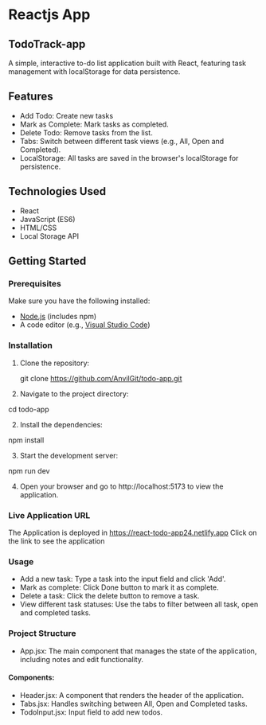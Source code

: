# Reactjs App
## TodoTrack-app

A simple, interactive to-do list application built with React, featuring task management with localStorage for data persistence.

## Features

- Add Todo: Create new tasks
- Mark as Complete: Mark tasks as completed.
- Delete Todo: Remove tasks from the list.
- Tabs: Switch between different task views (e.g., All, Open and Completed).
- LocalStorage: All tasks are saved in the browser's localStorage for persistence.

## Technologies Used

- React
- JavaScript (ES6)
- HTML/CSS
- Local Storage API

## Getting Started

### Prerequisites

Make sure you have the following installed:

- [Node.js](https://nodejs.org/) (includes npm)
- A code editor (e.g., [Visual Studio Code](https://code.visualstudio.com/))

### Installation

1. Clone the repository:


   git clone https://github.com/AnvilGit/todo-app.git

1. Navigate to the project directory:

cd todo-app



2. Install the dependencies:

npm install



3. Start the development server:


npm run dev



4. Open your browser and go to http://localhost:5173 to view the application.

### Live Application URL

The Application is deployed in https://react-todo-app24.netlify.app
Click on the link to see the application

### Usage
- Add a new task: Type a task into the input field and click 'Add'.
- Mark as complete: Click Done button to mark it as complete.
- Delete a task: Click the delete button to remove a task.
- View different task statuses: Use the tabs to filter between all task, open and completed tasks.


### Project Structure
- App.jsx: The main component that manages the state of the application, including notes and edit functionality.
#### Components:
- Header.jsx: A component that renders the header of the application.
- Tabs.jsx: Handles switching between All, Open and Completed tasks.
- TodoInput.jsx: Input field to add new todos.
